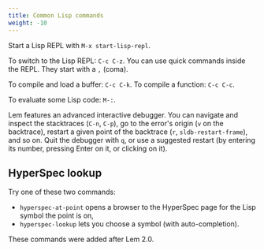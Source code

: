 ```yaml
---
title: Common Lisp commands
weight: -10
---
```


Start a Lisp REPL with `M-x start-lisp-repl`.

To switch to the Lisp REPL: `C-c C-z`. You can use quick commands inside the REPL. They start with a `,` (coma).

To compile and load a buffer: `C-c C-k`. To compile a function: `C-c C-c`.

To evaluate some Lisp code: `M-:`.

Lem features an advanced interactive debugger. You can navigate and
inspect the stacktraces (`C-n`, `C-p`), go to the error's origin (`v`
on the backtrace), restart a given point of the backtrace (`r`,
`sldb-restart-frame`), and so on. Quit the debugger with `q`, or use a
suggested restart (by entering its number, pressing Enter on it, or
clicking on it).

## HyperSpec lookup

Try one of these two commands:

- `hyperspec-at-point` opens a browser to the HyperSpec page for the Lisp symbol the point is on,
- `hyperspec-lookup` lets you choose a symbol (with auto-completion).

These commands were added after Lem 2.0.
